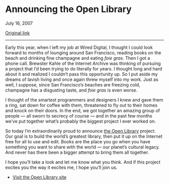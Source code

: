 Announcing the Open Library
===========================

July 16, 2007

[Original link](http://www.aaronsw.com/weblog/openlibrary)

* * * * *

Early this year, when I left my job at Wired Digital, I thought I could
look forward to months of lounging around San Francisco, reading books
on the beach and drinking fine champagne and eating *foie gras*. Then I
got a phone call. Brewster Kahle of the Internet Archive was thinking of
pursuing a project that I’d been trying to do literally for years. I
thought long and hard about it and realized I couldn’t pass this
opportunity up. So I put aside my dreams of lavish living and once again
threw myself into my work. Just as well, I suppose, since San
Francisco’s beaches are freezing cold, champagne has a disgusting taste,
and *foie gras* is even worse.

I thought of the smartest programmers and designers I knew and gave them
a ring, sat down for coffee with them, threatened to fly out to their
homes and knock on their doors. In the end, we got together an amazing
group of people — all sworn to secrecy of course — and in the past few
months we’ve put together what’s probably the biggest project I ever
worked on.

So today I’m extraordinarily proud to announce [the Open
Library](http://demo.openlibrary.org/about) project. Our goal is to
build the world’s greatest library, then put it up on the Internet free
for all to use and edit. Books are the place you go when you have
something you want to share with the world — our planet’s cultural
legacy. And never has there been a bigger attempt to bring them all
together.

I hope you’ll take a look and let me know what you think. And if this
project excites you the way it excites me, I hope you’ll join us.

-   [Visit the Open Library site](http://demo.openlibrary.org/about)

